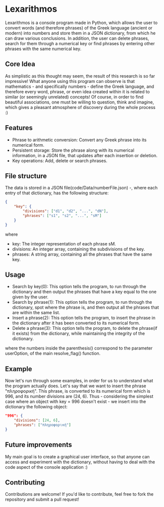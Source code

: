 # Lexarithmos

Lexarithmos is a console program made in Python, which allows the user to convert words (and therefore phrases) of the Greek language (ancient or modern) into numbers and store them in a JSON dictionary, from which he can draw various conclusions. In addition, the user can delete phrases, search for them through a numerical key or find phrases by entering other phrases with the same numerical key.

## Core Idea

As simplistic as this thought may seem, the result of this research is so far impressive! What anyone using this program can observe is that mathematics - and specifically numbers - define the Greek language, and therefore every word, phrase, or even idea created within it is related to similar (or seemingly unrelated) concepts! Of course, in order to find beautiful associations, one must be willing to question, think and imagine, which gives a pleasant atmosphere of discovery during the whole process :)

## Features

 * Phrase to arithmetic conversion: Convert any Greek phrase into its numerical form.
 * Persistent storage: Store the phrase along with its numerical information, in a JSON file, that updates after each insertion or deletion.
 * Key operations: Add, delete or search phrases.

## File structure

The data is stored in a JSON file(code/Data/numberFile.json) -, where each entry of that dictionary, has the following structure:

```json
{
    "key": {
        "divisions": ["d1", "d2", "...", "dN"],
        "phrases": ["s1", "s2", "...", "sM"]
    }
}
```

where 
 * key: The integer representation of each phrase sM.
 * divisions: An integer array, containing the subdivisions of the key.
 * phrases: A string array, containing all the phrases that have the same key.

## Usage

 * Search by key(0): This option tells the program, to run through the dictionary and then output the phrases that have a key equal to the one given by the user.
 * Search by phrase(1): This option tells the program, to run through the dictionary, spot where the phrase is, and then output all the phrases that are within the same list.
 * Insert a phrase(2): This option tells the program, to insert the phrase in the dictionary after it has been converted to its numerical form.
 * Delete a phrase(3): This option tells the program, to delete the phrase(if it exists) from the dictionary, while maintaining the integrity of the dictionary.

where the numbers inside the parenthesis() correspond to the parameter userOption, of the main resolve_flag() function.

## Example

Now let's run through some examples, in order for us to understand what the program actually does. Let's say that we want to insert the phrase "πληροφορική". This phrase, is converted to its numerical form which is 996, and its number divisions are (24, 6). Thus - considering the simplest case where an object with key = 996 doesn't exist - we insert into the dictionary the following object:

```json
"996": {
    "divisions": [24, 6],
    "phrases": ["πληροφορική"]
}
```

## Future improvements

My main goal is to create a graphical user interface, so that anyone can access and experiment with the dictionary, without having to deal with the code aspect of the console application :)

## Contributing

Contributions are welcome! If you'd like to contribute, feel free to fork the repository and submit a pull request!
